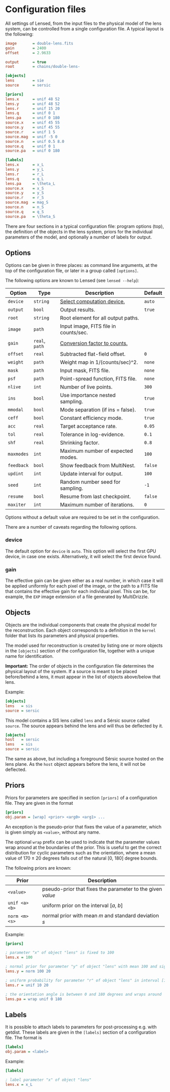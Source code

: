 Configuration files
===================

All settings of Lensed, from the input files to the physical model of the lens
system, can be controlled from a single configuration file. A typical layout is
the following:

```ini
image       = double-lens.fits
gain        = 2400
offset      = 2.9633

output      = true
root        = chains/double-lens-

[objects]
lens        = sie
source      = sersic

[priors]
lens.x      = unif 48 52
lens.y      = unif 48 52
lens.r      = unif 15 20
lens.q      = unif 0 1
lens.pa     = unif 0 180
source.x    = unif 45 55
source.y    = unif 45 55
source.r    = unif 1 5
source.mag  = unif -5 0
source.n    = unif 0.5 8.0
source.q    = unif 0 1
source.pa   = unif 0 180

[labels]
lens.x      = x_L
lens.y      = y_L
lens.r      = r_L
lens.q      = q_L
lens.pa     = \theta_L
source.x    = x_S
source.y    = y_S
source.r    = r_S
source.mag  = mag_S
source.n    = n_S
source.q    = q_S
source.pa   = \theta_S
```

There are four sections in a typical configuration file: program options (top),
the definition of the objects in the lens system, priors for the individual
parameters of the model, and optionally a number of labels for output.


Options
-------

Options can be given in three places: as command line arguments, at the
top of the configuration file, or later in a group called `[options]`.

The following options are known to Lensed (see `lensed --help`):

Option     | Type           | Description                            | Default
-----------|----------------|----------------------------------------|--------
`device`   | `string`       | [Select computation device.](#device)  | `auto`
`output`   | `bool`         | Output results.                        | `true`
`root`     | `string`       | Root element for all output paths.     | 
`image`    | `path`         | Input image, FITS file in counts/sec.  | 
`gain`     | `real`, `path` | [Conversion factor to counts.](#gain)  | 
`offset`   | `real`         | Subtracted flat-field offset.          | `0`
`weight`   | `path`         | Weight map in 1/(counts/sec)^2.        | `none`
`mask`     | `path`         | Input mask, FITS file.                 | `none`
`psf`      | `path`         | Point-spread function, FITS file.      | `none`
`nlive`    | `int`          | Number of live points.                 | `300`
`ins`      | `bool`         | Use importance nested sampling.        | `true`
`mmodal`   | `bool`         | Mode separation (if ins = false).      | `true`
`ceff`     | `bool`         | Constant efficiency mode.              | `true`
`acc`      | `real`         | Target acceptance rate.                | `0.05`
`tol`      | `real`         | Tolerance in log-evidence.             | `0.1`
`shf`      | `real`         | Shrinking factor.                      | `0.8`
`maxmodes` | `int`          | Maximum number of expected modes.      | `100`
`feedback` | `bool`         | Show feedback from MultiNest.          | `false`
`updint`   | `int`          | Update interval for output.            | `100`
`seed`     | `int`          | Random number seed for sampling.       | `-1`
`resume`   | `bool`         | Resume from last checkpoint.           | `false`
`maxiter`  | `int`          | Maximum number of iterations.          | `0`

Options without a default value are required to be set in the configuration.

There are a number of caveats regarding the following options.

### device

The default option for `device` is `auto`. This option will select the first
GPU device, in case one exists. Alternatively, it will select the first device
found.

### gain

The effective gain can be given either as a real number, in which case it will
be applied uniformly for each pixel of the image, or the path to a FITS file
that contains the effective gain for each individual pixel. This can be, for
example, the `EXP` image extension of a file generated by MultiDrizzle.


Objects
-------

Objects are the individual components that create the physical model for the
reconstruction. Each object corresponds to a definition in the `kernel` folder
that lists its parameters and physical properties.

The model used for reconstruction is created by listing one or more objects in
the `[objects]` section of the configuration file, together with a unique name
for identification.

**Important:** The order of objects in the configuration file determines the
physical layout of the system. If a source is meant to be placed before/behind
a lens, it must appear in the list of objects above/below that lens.

Example:

```ini
[objects]
lens   = sis
source = sersic
```

This model contains a SIS lens called `lens` and a Sérsic source called
`source`. The source appears behind the lens and will thus be deflected by it.

```ini
[objects]
host   = sersic
lens   = sis
source = sersic
```

The same as above, but including a foreground Sérsic source hosted on the lens
plane. As the `host` object appears before the lens, it will not be deflected.


Priors
------

Priors for parameters are specified in section `[priors]` of a configuration
file. They are given in the format

```ini
[priors]
obj.param = [wrap] <prior> <arg0> <arg1> ...
```

An exception is the pseudo-prior that fixes the value of a parameter, which is
given simply as `<value>`, without any name.

The optional `wrap` prefix can be used to indicate that the parameter values
wrap around at the boundaries of the prior. This is useful to get the correct
distribution for cyclic parameters such as the orientation, where a mean value
of 170 ± 20 degrees falls out of the natural [0, 180] degree bounds.

The following priors are known:

Prior          | Description
---------------|----------------------------------------------------------------
`<value>`      | pseudo-prior that fixes the parameter to the given *value*
`unif <a> <b>` | uniform prior on the interval [*a*, *b*]
`norm <m> <s>` | normal prior with mean *m* and standard deviation *s*

Example:

```ini
[priors]

; parameter "x" of object "lens" is fixed to 100
lens.x = 100

; normal prior for parameter "y" of object "lens" with mean 100 and sigma 20
lens.y = norm 100 20

; uniform probability for parameter "r" of object "lens" in interval [10, 20]
lens.r = unif 10 20

; the orientation angle is between 0 and 180 degrees and wraps around
lens.pa = wrap unif 0 180
```


Labels
------

It is possible to attach labels to parameters for post-processing e.g. with
getdist. These labels are given in the `[labels]` section of a configuration
file. The format is

```ini
[labels]
obj.param = <label>
```

Example:

```ini
[labels]

; label parameter "x" of object "lens"
lens.x = x_L
```
